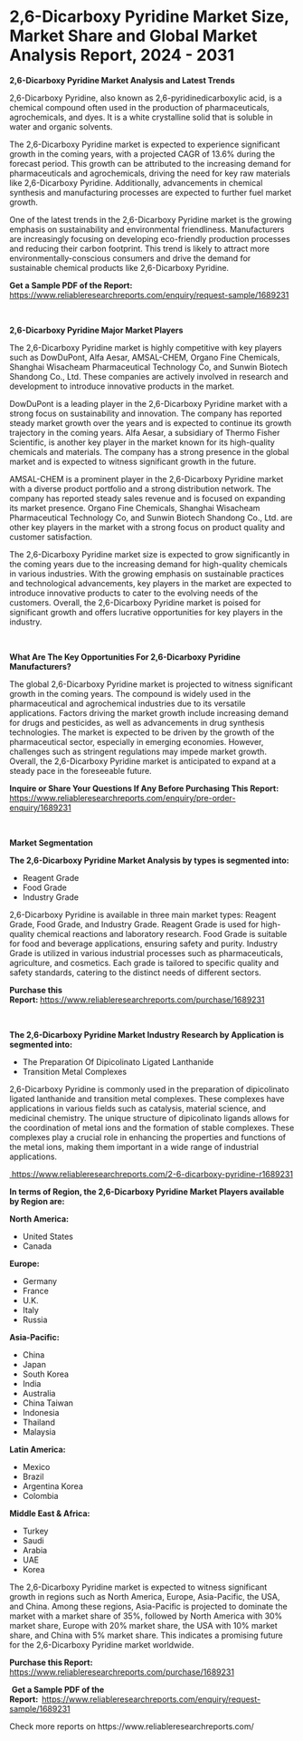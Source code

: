 <p><h1>2,6-Dicarboxy Pyridine Market Size, Market Share and Global Market Analysis Report, 2024 - 2031</h1></p><p><strong>2,6-Dicarboxy Pyridine Market Analysis and Latest Trends</strong></p>
<p><p>2,6-Dicarboxy Pyridine, also known as 2,6-pyridinedicarboxylic acid, is a chemical compound often used in the production of pharmaceuticals, agrochemicals, and dyes. It is a white crystalline solid that is soluble in water and organic solvents.</p><p>The 2,6-Dicarboxy Pyridine market is expected to experience significant growth in the coming years, with a projected CAGR of 13.6% during the forecast period. This growth can be attributed to the increasing demand for pharmaceuticals and agrochemicals, driving the need for key raw materials like 2,6-Dicarboxy Pyridine. Additionally, advancements in chemical synthesis and manufacturing processes are expected to further fuel market growth.</p><p>One of the latest trends in the 2,6-Dicarboxy Pyridine market is the growing emphasis on sustainability and environmental friendliness. Manufacturers are increasingly focusing on developing eco-friendly production processes and reducing their carbon footprint. This trend is likely to attract more environmentally-conscious consumers and drive the demand for sustainable chemical products like 2,6-Dicarboxy Pyridine.</p></p>
<p><strong>Get a Sample PDF of the Report:&nbsp;</strong> <a href="https://www.reliableresearchreports.com/enquiry/request-sample/1689231">https://www.reliableresearchreports.com/enquiry/request-sample/1689231</a></p>
<p>&nbsp;</p>
<p><strong>2,6-Dicarboxy Pyridine Major Market Players</strong></p>
<p><p>The 2,6-Dicarboxy Pyridine market is highly competitive with key players such as DowDuPont, Alfa Aesar, AMSAL-CHEM, Organo Fine Chemicals, Shanghai Wisacheam Pharmaceutical Technology Co, and Sunwin Biotech Shandong Co., Ltd. These companies are actively involved in research and development to introduce innovative products in the market.</p><p>DowDuPont is a leading player in the 2,6-Dicarboxy Pyridine market with a strong focus on sustainability and innovation. The company has reported steady market growth over the years and is expected to continue its growth trajectory in the coming years. Alfa Aesar, a subsidiary of Thermo Fisher Scientific, is another key player in the market known for its high-quality chemicals and materials. The company has a strong presence in the global market and is expected to witness significant growth in the future.</p><p>AMSAL-CHEM is a prominent player in the 2,6-Dicarboxy Pyridine market with a diverse product portfolio and a strong distribution network. The company has reported steady sales revenue and is focused on expanding its market presence. Organo Fine Chemicals, Shanghai Wisacheam Pharmaceutical Technology Co, and Sunwin Biotech Shandong Co., Ltd. are other key players in the market with a strong focus on product quality and customer satisfaction.</p><p>The 2,6-Dicarboxy Pyridine market size is expected to grow significantly in the coming years due to the increasing demand for high-quality chemicals in various industries. With the growing emphasis on sustainable practices and technological advancements, key players in the market are expected to introduce innovative products to cater to the evolving needs of the customers. Overall, the 2,6-Dicarboxy Pyridine market is poised for significant growth and offers lucrative opportunities for key players in the industry.</p></p>
<p>&nbsp;</p>
<p><strong>What Are The Key Opportunities For 2,6-Dicarboxy Pyridine Manufacturers?</strong></p>
<p><p>The global 2,6-Dicarboxy Pyridine market is projected to witness significant growth in the coming years. The compound is widely used in the pharmaceutical and agrochemical industries due to its versatile applications. Factors driving the market growth include increasing demand for drugs and pesticides, as well as advancements in drug synthesis technologies. The market is expected to be driven by the growth of the pharmaceutical sector, especially in emerging economies. However, challenges such as stringent regulations may impede market growth. Overall, the 2,6-Dicarboxy Pyridine market is anticipated to expand at a steady pace in the foreseeable future.</p></p>
<p><strong>Inquire or Share Your Questions If Any Before Purchasing This Report:</strong> <a href="https://www.reliableresearchreports.com/enquiry/pre-order-enquiry/1689231">https://www.reliableresearchreports.com/enquiry/pre-order-enquiry/1689231</a></p>
<p>&nbsp;</p>
<p><strong>Market Segmentation</strong></p>
<p><strong>The 2,6-Dicarboxy Pyridine Market Analysis by types is segmented into:</strong></p>
<p><ul><li>Reagent Grade</li><li>Food Grade</li><li>Industry Grade</li></ul></p>
<p><p>2,6-Dicarboxy Pyridine is available in three main market types: Reagent Grade, Food Grade, and Industry Grade. Reagent Grade is used for high-quality chemical reactions and laboratory research. Food Grade is suitable for food and beverage applications, ensuring safety and purity. Industry Grade is utilized in various industrial processes such as pharmaceuticals, agriculture, and cosmetics. Each grade is tailored to specific quality and safety standards, catering to the distinct needs of different sectors.</p></p>
<p><strong>Purchase this Report:&nbsp;</strong><a href="https://www.reliableresearchreports.com/purchase/1689231">https://www.reliableresearchreports.com/purchase/1689231</a></p>
<p>&nbsp;</p>
<p><strong>The 2,6-Dicarboxy Pyridine Market Industry Research by Application is segmented into:</strong></p>
<p><ul><li>The Preparation Of Dipicolinato Ligated Lanthanide</li><li>Transition Metal Complexes</li></ul></p>
<p><p>2,6-Dicarboxy Pyridine is commonly used in the preparation of dipicolinato ligated lanthanide and transition metal complexes. These complexes have applications in various fields such as catalysis, material science, and medicinal chemistry. The unique structure of dipicolinato ligands allows for the coordination of metal ions and the formation of stable complexes. These complexes play a crucial role in enhancing the properties and functions of the metal ions, making them important in a wide range of industrial applications.</p></p>
<p><a href="https://www.reliableresearchreports.com/2-6-dicarboxy-pyridine-r1689231">&nbsp;https://www.reliableresearchreports.com/2-6-dicarboxy-pyridine-r1689231</a></p>
<p><strong>In terms of Region, the 2,6-Dicarboxy Pyridine Market Players available by Region are:</strong></p>
<p>
    <p> <strong> North America: </strong>
        <ul>
            <li>United States</li>
            <li>Canada</li>
        </ul>
        </p> 
    <p> <strong> Europe: </strong>
        <ul>
            <li>Germany</li>
            <li>France</li>
            <li>U.K.</li>
            <li>Italy</li>
            <li>Russia</li>
        </ul>
        </p> 
    <p> <strong> Asia-Pacific: </strong>
        <ul>
            <li>China</li>
            <li>Japan</li>
            <li>South Korea</li>
            <li>India</li>
            <li>Australia</li>
            <li>China Taiwan</li>
            <li>Indonesia</li>
            <li>Thailand</li>
            <li>Malaysia</li>
        </ul>
        </p> 
    <p> <strong> Latin America: </strong>
        <ul>
            <li>Mexico</li>
            <li>Brazil</li>
            <li>Argentina Korea</li>
            <li>Colombia</li>
        </ul>
        </p> 
    <p> <strong> Middle East & Africa: </strong>
        <ul>
            <li>Turkey</li>
            <li>Saudi</li>
            <li>Arabia</li>
            <li>UAE</li>
            <li>Korea</li>
        </ul>
    </p>
    </p>
<p><p>The 2,6-Dicarboxy Pyridine market is expected to witness significant growth in regions such as North America, Europe, Asia-Pacific, the USA, and China. Among these regions, Asia-Pacific is projected to dominate the market with a market share of 35%, followed by North America with 30% market share, Europe with 20% market share, the USA with 10% market share, and China with 5% market share. This indicates a promising future for the 2,6-Dicarboxy Pyridine market worldwide.</p></p>
<p><strong>Purchase this Report: </strong><a href="https://www.reliableresearchreports.com/purchase/1689231">https://www.reliableresearchreports.com/purchase/1689231</a></p>
<p>&nbsp;<strong>Get a Sample PDF of the Report:&nbsp;&nbsp;</strong><a href="https://www.reliableresearchreports.com/enquiry/request-sample/1689231">https://www.reliableresearchreports.com/enquiry/request-sample/1689231</a></p>
<p><strong></strong></p>
<p>Check more reports on https://www.reliableresearchreports.com/</p>